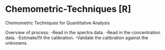 # Chemometric-Techniques  [R]

Chemometric Techniques for Quantitative Analysis

Overview of process: 
 -Read in the spectra data.
 -Read in the concentration data.
 -Estimate/fit the calibration.
 -Validate the calibration against the unknowns.
